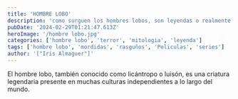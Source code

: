 ```yaml
---
title: 'HOMBRE LOBO'
description: 'como surguen los hombres lobos, son leyendas o realmente existieron, acaso siguen entren nosotros y podremos identificarlos?'
pubDate: '2024-02-29T01:21:47.613Z'
heroImage: '/hombre lobo.jpg'
categories: ['hombre lobo', 'terror', 'mitologia', 'leyenda']
tags: ['hombre lobo', 'mordidas', 'rasguños', 'Peliculas', 'series']
author: '["Iris Almaguer"]'
---
```


El hombre lobo, también conocido como licántropo o luisón, es una criatura legendaria presente en muchas culturas independientes a lo largo del mundo.